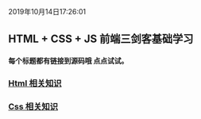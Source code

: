 2019年10月14日17:26:01

## HTML + CSS + JS 前端三剑客基础学习 

#### 每个标题都有链接到源码哦 点点试试。


### [Html 相关知识](html\HTML.md)


### [Css 相关知识](Css\Css.md)